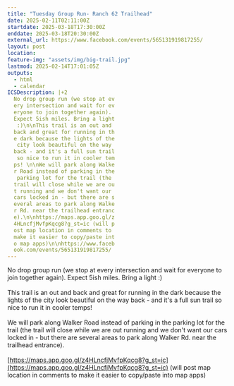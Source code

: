 ```yaml
---
title: "Tuesday Group Run- Ranch 62 Trailhead"
date: 2025-02-11T02:11:00Z
startdate: 2025-03-18T17:30:00Z
enddate: 2025-03-18T20:30:00Z
external_url: https://www.facebook.com/events/565131919817255/
layout: post
location: 
feature-img: "assets/img/big-trail.jpg"
lastmod: 2025-02-14T17:01:05Z
outputs:
  - html
  - calendar
ICSDescription: |+2
  No drop group run (we stop at ev  ery intersection and wait for ev  eryone to join together again).   Expect 5ish miles. Bring a light   :)\n\nThis trail is an out and   back and great for running in th  e dark because the lights of the   city look beautiful on the way   back - and it's a full sun trail   so nice to run it in cooler tem  ps! \n\nWe will park along Walke  r Road instead of parking in the   parking lot for the trail (the   trail will close while we are ou  t running and we don't want our   cars locked in - but there are s  everal areas to park along Walke  r Rd. near the trailhead entranc  e).\n\nhttps://maps.app.goo.gl/z  4HLncfjMvfpKqcg8?g_st=ic (will p  ost map location in comments to   make it easier to copy/paste int  o map apps)\n\nhttps://www.faceb  ook.com/events/565131919817255/
---
```


No drop group run (we stop at every intersection and wait for everyone to join together again). Expect 5ish miles. Bring a light &#58;)<br>
  <br>
  This trail is an out and back and great for running in the dark because the lights of the city look beautiful on the way back - and it's a full sun trail so nice to run it in cooler temps! <br>
  <br>
  We will park along Walker Road instead of parking in the parking lot for the trail (the trail will close while we are out running and we don't want our cars locked in - but there are several areas to park along Walker Rd. near the trailhead entrance).<br>
  <br>
  [https://maps.app.goo.gl/z4HLncfjMvfpKqcg8?g_st=ic](https://maps.app.goo.gl/z4HLncfjMvfpKqcg8?g_st=ic) (will post map location in comments to make it easier to copy/paste into map apps)<br>
  <br>
  
